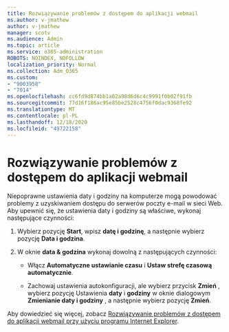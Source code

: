 ```yaml
---
title: Rozwiązywanie problemów z dostępem do aplikacji webmail
ms.author: v-jmathew
author: v-jmathew
manager: scotv
ms.audience: Admin
ms.topic: article
ms.service: o365-administration
ROBOTS: NOINDEX, NOFOLLOW
localization_priority: Normal
ms.collection: Adm_O365
ms.custom:
- "9003958"
- "7014"
ms.openlocfilehash: cc6fd9d874bb1a02a98d6d6c4c9991f0b02f91fb
ms.sourcegitcommit: 77d16f186ac95e85be2528c4756f0dac9368fe92
ms.translationtype: MT
ms.contentlocale: pl-PL
ms.lasthandoff: 12/18/2020
ms.locfileid: "49722158"
---
```

# <a name="troubleshoot-problems-with-accessing-webmail"></a>Rozwiązywanie problemów z dostępem do aplikacji webmail

Niepoprawne ustawienia daty i godziny na komputerze mogą powodować problemy z uzyskiwaniem dostępu do serwerów poczty e-mail w sieci Web. Aby upewnić się, że ustawienia daty i godziny są właściwe, wykonaj następujące czynności:

1. Wybierz pozycję **Start**, wpisz **datę i godzinę**, a następnie wybierz pozycję **Data i godzina**.
2. W oknie **data & godzina** wykonaj dowolną z następujących czynności:

    - Włącz **Automatyczne ustawianie czasu** i **Ustaw strefę czasową automatycznie**.

    - Zachowaj ustawienia autokonfiguracji, ale wybierz przycisk **Zmień** , wybierz pozycję Ustawienia **daty** i **godziny** w oknie dialogowym **Zmienianie daty i godziny** , a następnie wybierz pozycję **Zmień**.

Aby dowiedzieć się więcej, zobacz [Rozwiązywanie problemów z dostępem do aplikacji webmail przy użyciu programu Internet Explorer](https://go.microsoft.com/fwlink/?linkid=2139414).
